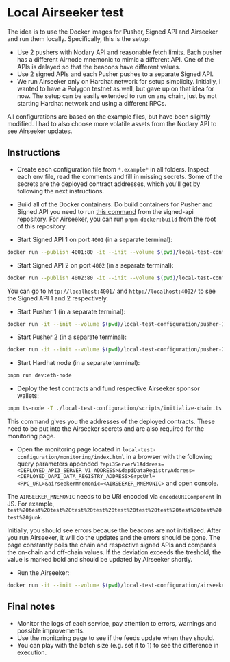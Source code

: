 # Local Airseeker test

The idea is to use the Docker images for Pusher, Signed API and Airseeker and run them locally. Specifically, this is
the setup:

- Use 2 pushers with Nodary API and reasonable fetch limits. Each pusher has a different Airnode mnemonic to mimic a
  different API. One of the APIs is delayed so that the beacons have different values.
- Use 2 signed APIs and each Pusher pushes to a separate Signed API.
- We run Airseeker only on Hardhat network for setup simplicity. Initially, I wanted to have a Polygon testnet as well,
  but gave up on that idea for now. The setup can be easily extended to run on any chain, just by not starting Hardhat
  network and using a different RPCs.

All configurations are based on the example files, but have been slightly modified. I had to also choose more volatile
assets from the Nodary API to see Airseeker updates.

## Instructions

- Create each configuration file from `*.example*` in all folders. Inspect each env file, read the comments and fill in
  missing secrets. Some of the secrets are the deployed contract addresses, which you'll get by following the next
  instructions.

- Build all of the Docker containers. Do build containers for Pusher and Signed API you need to run
  [this command](https://github.com/api3dao/signed-api/blob/0bad6fc8dd6aaffaa12cf099ab6bbf7c98d487c8/package.json#L11)
  from the signed-api repository. For Airseeker, you can run `pnpm docker:build` from the root of this repository.

- Start Signed API 1 on port `4001` (in a separate terminal):

```sh
docker run --publish 4001:80 -it --init --volume $(pwd)/local-test-configuration/signed-api-1:/app/config --env-file ./local-test-configuration/signed-api-1/.env --rm --memory=256m api3/signed-api:latest
```

- Start Signed API 2 on port `4002` (in a separate terminal):

```sh
docker run --publish 4002:80 -it --init --volume $(pwd)/local-test-configuration/signed-api-2:/app/config --env-file ./local-test-configuration/signed-api-2/.env --rm --memory=256m api3/signed-api:latest
```

You can go to `http://localhost:4001/` and `http://localhost:4002/` to see the Signed API 1 and 2 respectively.

- Start Pusher 1 (in a separate terminal):

```sh
docker run -it --init --volume $(pwd)/local-test-configuration/pusher-1:/app/config --network host --env-file ./local-test-configuration/pusher-1/.env --rm --memory=256m api3/pusher:latest
```

- Start Pusher 2 (in a separate terminal):

```sh
docker run -it --init --volume $(pwd)/local-test-configuration/pusher-2:/app/config --network host --env-file ./local-test-configuration/pusher-2/.env --rm --memory=256m api3/pusher:latest
```

- Start Hardhat node (in a separate terminal):

```sh
pnpm run dev:eth-node
```

- Deploy the test contracts and fund respective Airseeker sponsor wallets:

```sh
pnpm ts-node -T ./local-test-configuration/scripts/initialize-chain.ts
```

This command gives you the addresses of the deployed contracts. These need to be put into the Airseeker secrets and are
also required for the monitoring page.

- Open the monitoring page located in `local-test-configuration/monitoring/index.html` in a browser with the following
  query parameters appended
  `?api3ServerV1Address=<DEPLOYED_API3_SERVER_V1_ADDRESS>&dapiDataRegistryAddress=<DEPLOYED_DAPI_DATA_REGISTRY_ADDRESS>&rpcUrl=<RPC_URL>&airseekerMnemonic=<AIRSEEKER_MNEMONIC>`
  and open console.

The `AIRSEEKER_MNEMONIC` needs to be URI encoded via `encodeURIComponent` in JS. For example,
`test%20test%20test%20test%20test%20test%20test%20test%20test%20test%20test%20junk`.

Initially, you should see errors because the beacons are not initialized. After you run Airseeker, it will do the
updates and the errors should be gone. The page constantly polls the chain and respective signed APIs and compares the
on-chain and off-chain values. If the deviation exceeds the treshold, the value is marked bold and should be updated by
Airseeker shortly.

- Run the Airseeker:

```sh
docker run -it --init --volume $(pwd)/local-test-configuration/airseeker:/app/config --network host --env-file .env --rm api3/airseeker-v2:latest
```

## Final notes

- Monitor the logs of each service, pay attention to errors, warnings and possible improvements.
- Use the monitoring page to see if the feeds update when they should.
- You can play with the batch size (e.g. set it to 1) to see the difference in execution.
